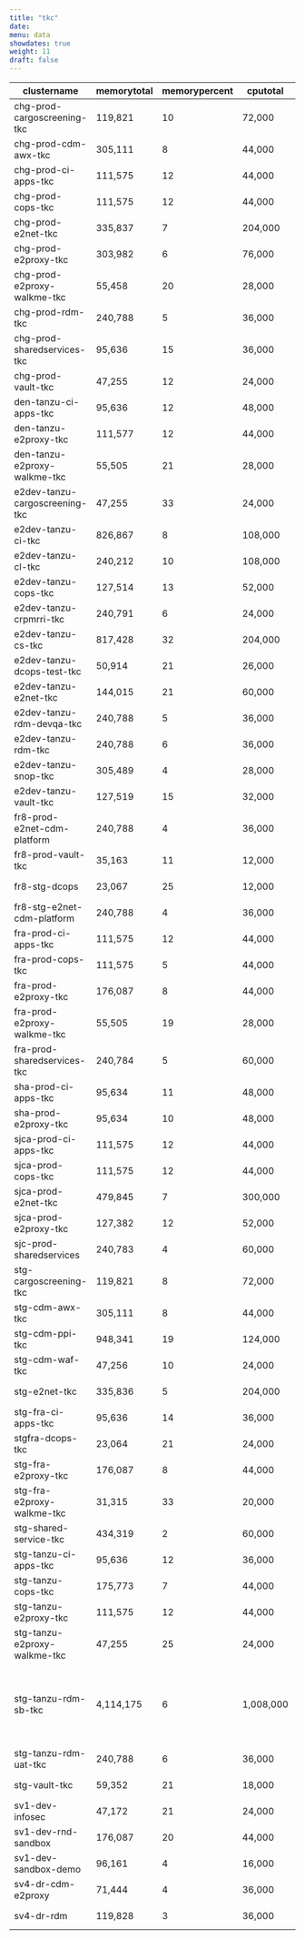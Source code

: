 ```yaml
---
title: "tkc"
date:
menu: data
showdates: true
weight: 11
draft: false
---
```

<!--more-->
| clustername                    | memorytotal | memorypercent |  cputotal | cpupercent | nodecount | health             | message                                      |
| ------------------------------ | ----------- | ------------- | --------- | ---------- | --------- | ------------------ | -------------------------------------------- |
| chg-prod-cargoscreening-tkc    |     119,821 |            10 |    72,000 |         15 |         6 | HEALTHY            | Cluster is healthy                           |
| chg-prod-cdm-awx-tkc           |     305,111 |             8 |    44,000 |         42 |         7 | HEALTHY            | Cluster is healthy                           |
| chg-prod-ci-apps-tkc           |     111,575 |            12 |    44,000 |         29 |         7 | HEALTHY            | Cluster is healthy                           |
| chg-prod-cops-tkc              |     111,575 |            12 |    44,000 |         29 |         7 | HEALTHY            | Cluster is healthy                           |
| chg-prod-e2net-tkc             |     335,837 |             7 |   204,000 |         11 |        15 | HEALTHY            | Cluster is healthy                           |
| chg-prod-e2proxy-tkc           |     303,982 |             6 |    76,000 |         24 |        11 | HEALTHY            | Cluster is healthy                           |
| chg-prod-e2proxy-walkme-tkc    |      55,458 |            20 |    28,000 |         41 |         5 | HEALTHY            | Cluster is healthy                           |
| chg-prod-rdm-tkc               |     240,788 |             5 |    36,000 |         33 |         6 | HEALTHY            | Cluster is healthy                           |
| chg-prod-sharedservices-tkc    |      95,636 |            15 |    36,000 |         38 |         6 | HEALTHY            | Cluster is healthy                           |
| chg-prod-vault-tkc             |      47,255 |            12 |    24,000 |         34 |         6 | HEALTHY            | Cluster is healthy                           |
| den-tanzu-ci-apps-tkc          |      95,636 |            12 |    48,000 |         24 |         6 | HEALTHY            | Cluster is healthy                           |
| den-tanzu-e2proxy-tkc          |     111,577 |            12 |    44,000 |         29 |         7 | HEALTHY            | Cluster is healthy                           |
| den-tanzu-e2proxy-walkme-tkc   |      55,505 |            21 |    28,000 |         38 |         5 | HEALTHY            | Cluster is healthy                           |
| e2dev-tanzu-cargoscreening-tkc |      47,255 |            33 |    24,000 |         53 |         6 | HEALTHY            | Cluster is healthy                           |
| e2dev-tanzu-ci-tkc             |     826,867 |             8 |   108,000 |         36 |         9 | HEALTHY            | Cluster is healthy                           |
| e2dev-tanzu-cl-tkc             |     240,212 |            10 |   108,000 |         16 |         9 | HEALTHY            | Cluster is healthy                           |
| e2dev-tanzu-cops-tkc           |     127,514 |            13 |    52,000 |         34 |         8 | HEALTHY            | Cluster is healthy                           |
| e2dev-tanzu-crpmrri-tkc        |     240,791 |             6 |    24,000 |         45 |         6 | HEALTHY            | Cluster is healthy                           |
| e2dev-tanzu-cs-tkc             |     817,428 |            32 |   204,000 |         31 |        27 | HEALTHY            | Cluster is healthy                           |
| e2dev-tanzu-dcops-test-tkc     |      50,914 |            21 |    26,000 |         45 |         8 | HEALTHY            | Cluster is healthy                           |
| e2dev-tanzu-e2net-tkc          |     144,015 |            21 |    60,000 |         33 |         6 | HEALTHY            | Cluster is healthy                           |
| e2dev-tanzu-rdm-devqa-tkc      |     240,788 |             5 |    36,000 |         29 |         6 | HEALTHY            | Cluster is healthy                           |
| e2dev-tanzu-rdm-tkc            |     240,788 |             6 |    36,000 |         37 |         6 | HEALTHY            | Cluster is healthy                           |
| e2dev-tanzu-snop-tkc           |     305,489 |             4 |    28,000 |         37 |         5 | HEALTHY            | Cluster is healthy                           |
| e2dev-tanzu-vault-tkc          |     127,519 |            15 |    32,000 |         47 |         8 | HEALTHY            | Cluster is healthy                           |
| fr8-prod-e2net-cdm-platform    |     240,788 |             4 |    36,000 |         27 |         6 | HEALTHY            | Cluster is healthy                           |
| fr8-prod-vault-tkc             |      35,163 |            11 |    12,000 |         52 |         6 | HEALTHY            | Cluster is healthy                           |
| fr8-stg-dcops                  |      23,067 |            25 |    12,000 |         61 |         6 | HEALTHY            | Cluster is healthy                           |
| fr8-stg-e2net-cdm-platform     |     240,788 |             4 |    36,000 |         27 |         6 | HEALTHY            | Cluster is healthy                           |
| fra-prod-ci-apps-tkc           |     111,575 |            12 |    44,000 |         29 |         7 | HEALTHY            | Cluster is healthy                           |
| fra-prod-cops-tkc              |     111,575 |             5 |    44,000 |         21 |         7 | HEALTHY            | Cluster is healthy                           |
| fra-prod-e2proxy-tkc           |     176,087 |             8 |    44,000 |         33 |         7 | HEALTHY            | Cluster is healthy                           |
| fra-prod-e2proxy-walkme-tkc    |      55,505 |            19 |    28,000 |         35 |         5 | HEALTHY            | Cluster is healthy                           |
| fra-prod-sharedservices-tkc    |     240,784 |             5 |    60,000 |         19 |         6 | HEALTHY            | Cluster is healthy                           |
| sha-prod-ci-apps-tkc           |      95,634 |            11 |    48,000 |         20 |         6 | HEALTHY            | Cluster is healthy                           |
| sha-prod-e2proxy-tkc           |      95,634 |            10 |    48,000 |         19 |         6 | HEALTHY            | Cluster is healthy                           |
| sjca-prod-ci-apps-tkc          |     111,575 |            12 |    44,000 |         29 |         7 | HEALTHY            | Cluster is healthy                           |
| sjca-prod-cops-tkc             |     111,575 |            12 |    44,000 |         29 |         7 | HEALTHY            | Cluster is healthy                           |
| sjca-prod-e2net-tkc            |     479,845 |             7 |   300,000 |         10 |        21 | HEALTHY            | Cluster is healthy                           |
| sjca-prod-e2proxy-tkc          |     127,382 |            12 |    52,000 |         27 |         8 | HEALTHY            | Cluster is healthy                           |
| sjc-prod-sharedservices        |     240,783 |             4 |    60,000 |         16 |         6 | HEALTHY            | Cluster is healthy                           |
| stg-cargoscreening-tkc         |     119,821 |             8 |    72,000 |         12 |         6 | HEALTHY            | Cluster is healthy                           |
| stg-cdm-awx-tkc                |     305,111 |             8 |    44,000 |         42 |         7 | HEALTHY            | Cluster is healthy                           |
| stg-cdm-ppi-tkc                |     948,341 |            19 |   124,000 |         15 |        17 | HEALTHY            | Cluster is healthy                           |
| stg-cdm-waf-tkc                |      47,256 |            10 |    24,000 |         30 |         6 | HEALTHY            | Cluster is healthy                           |
| stg-e2net-tkc                  |     335,836 |             5 |   204,000 |          8 |        15 | HEALTHY            | Cluster is healthy                           |
| stg-fra-ci-apps-tkc            |      95,636 |            14 |    36,000 |         33 |         6 | HEALTHY            | Cluster is healthy                           |
| stgfra-dcops-tkc               |      23,064 |            21 |    24,000 |         30 |         6 | HEALTHY            | Cluster is healthy                           |
| stg-fra-e2proxy-tkc            |     176,087 |             8 |    44,000 |         34 |         7 | HEALTHY            | Cluster is healthy                           |
| stg-fra-e2proxy-walkme-tkc     |      31,315 |            33 |    20,000 |         49 |         5 | HEALTHY            | Cluster is healthy                           |
| stg-shared-service-tkc         |     434,319 |             2 |    60,000 |         19 |         6 | HEALTHY            | Cluster is healthy                           |
| stg-tanzu-ci-apps-tkc          |      95,636 |            12 |    36,000 |         32 |         6 | HEALTHY            | Cluster is healthy                           |
| stg-tanzu-cops-tkc             |     175,773 |             7 |    44,000 |         29 |         7 | HEALTHY            | Cluster is healthy                           |
| stg-tanzu-e2proxy-tkc          |     111,575 |            12 |    44,000 |         29 |         7 | HEALTHY            | Cluster is healthy                           |
| stg-tanzu-e2proxy-walkme-tkc   |      47,255 |            25 |    24,000 |         47 |         6 | HEALTHY            | Cluster is healthy                           |
| stg-tanzu-rdm-sb-tkc           |   4,114,175 |             6 | 1,008,000 |         38 |       249 | HEALTH_UNSPECIFIED | 243 control plane nodes are in UNKNOWN state |
| stg-tanzu-rdm-uat-tkc          |     240,788 |             6 |    36,000 |         34 |         6 | HEALTHY            | Cluster is healthy                           |
| stg-vault-tkc                  |      59,352 |            21 |    18,000 |         65 |         6 | HEALTHY            | Cluster is healthy                           |
| sv1-dev-infosec                |      47,172 |            21 |    24,000 |         38 |         6 | HEALTHY            | Cluster is healthy                           |
| sv1-dev-rnd-sandbox            |     176,087 |            20 |    44,000 |         58 |         7 | HEALTHY            | Cluster is healthy                           |
| sv1-dev-sandbox-demo           |      96,161 |             4 |    16,000 |         26 |         3 | HEALTHY            | Cluster is healthy                           |
| sv4-dr-cdm-e2proxy             |      71,444 |             4 |    36,000 |         17 |         6 | HEALTHY            | Cluster is healthy                           |
| sv4-dr-rdm                     |     119,828 |             3 |    36,000 |         18 |         6 | HEALTHY            | Cluster is healthy                           |
